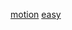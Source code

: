 [motion](https://colab.research.google.com/github/mooghen2s/xra/blob/main/motion.ipynb)
[easy](https://colab.research.google.com/github/mooghen2s/xra/blob/main/easy.ipynb)
